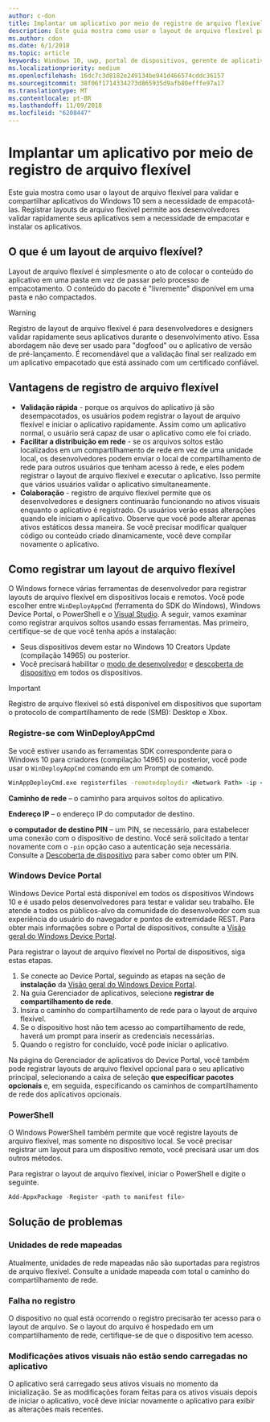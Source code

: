 ```yaml
---
author: c-don
title: Implantar um aplicativo por meio de registro de arquivo flexível
description: Este guia mostra como usar o layout de arquivo flexível para validar e compartilhar aplicativos do Windows 10 sem a necessidade de empacotá-las.
ms.author: cdon
ms.date: 6/1/2018
ms.topic: article
keywords: Windows 10, uwp, portal de dispositivos, gerente de aplicativos, implantação, sdk
ms.localizationpriority: medium
ms.openlocfilehash: 16dc7c3d8182e249134be941d466574cddc36157
ms.sourcegitcommit: 38f06f1714334273d865935d9afb80efffe97a17
ms.translationtype: MT
ms.contentlocale: pt-BR
ms.lasthandoff: 11/09/2018
ms.locfileid: "6208447"
---
```

# <a name="deploy-an-app-through-loose-file-registration"></a>Implantar um aplicativo por meio de registro de arquivo flexível 

Este guia mostra como usar o layout de arquivo flexível para validar e compartilhar aplicativos do Windows 10 sem a necessidade de empacotá-las. Registrar layouts de arquivo flexível permite aos desenvolvedores validar rapidamente seus aplicativos sem a necessidade de empacotar e instalar os aplicativos. 

## <a name="what-is-a-loose-file-layout"></a>O que é um layout de arquivo flexível?

Layout de arquivo flexível é simplesmente o ato de colocar o conteúdo do aplicativo em uma pasta em vez de passar pelo processo de empacotamento. O conteúdo do pacote é "livremente" disponível em uma pasta e não compactados. 

> [!WARNING]
> Registro de layout de arquivo flexível é para desenvolvedores e designers validar rapidamente seus aplicativos durante o desenvolvimento ativo. Essa abordagem não deve ser usado para "dogfood" ou o aplicativo de versão de pré-lançamento. É recomendável que a validação final ser realizado em um aplicativo empacotado que está assinado com um certificado confiável. 

## <a name="advantages-of-loose-file-registration"></a>Vantagens de registro de arquivo flexível

- **Validação rápida** - porque os arquivos do aplicativo já são desempacotados, os usuários podem registrar o layout de arquivo flexível e iniciar o aplicativo rapidamente. Assim como um aplicativo normal, o usuário será capaz de usar o aplicativo como ele foi criado. 
- **Facilitar a distribuição em rede** - se os arquivos soltos estão localizados em um compartilhamento de rede em vez de uma unidade local, os desenvolvedores podem enviar o local de compartilhamento de rede para outros usuários que tenham acesso à rede, e eles podem registrar o layout de arquivo flexível e executar o aplicativo. Isso permite que vários usuários validar o aplicativo simultaneamente. 
- **Colaboração** - registro de arquivo flexível permite que os desenvolvedores e designers continuarão funcionando no ativos visuais enquanto o aplicativo é registrado. Os usuários verão essas alterações quando ele iniciam o aplicativo. Observe que você pode alterar apenas ativos estáticos dessa maneira. Se você precisar modificar qualquer código ou conteúdo criado dinamicamente, você deve compilar novamente o aplicativo.

## <a name="how-to-register-a-loose-file-layout"></a>Como registrar um layout de arquivo flexível

O Windows fornece várias ferramentas de desenvolvedor para registrar layouts de arquivo flexível em dispositivos locais e remotos. Você pode escolher entre `WinDeployAppCmd` (ferramenta do SDK do Windows), Windows Device Portal, o PowerShell e o [Visual Studio](https://docs.microsoft.com/windows/uwp/debug-test-perf/deploying-and-debugging-uwp-apps#register-layout-from-network). A seguir, vamos examinar como registrar arquivos soltos usando essas ferramentas. Mas primeiro, certifique-se de que você tenha após a instalação:

- Seus dispositivos devem estar no Windows 10 Creators Update (compilação 14965) ou posterior.
- Você precisará habilitar o [modo de desenvolvedor](https://msdn.microsoft.com/windows/uwp/get-started/enable-your-device-for-development) e [descoberta de dispositivo](https://docs.microsoft.com/en-us/windows/uwp/get-started/enable-your-device-for-development#device-discovery) em todos os dispositivos.

> [!IMPORTANT]
> Registro de arquivo flexível só está disponível em dispositivos que suportam o protocolo de compartilhamento de rede (SMB): Desktop e Xbox. 

### <a name="register-with-windeployappcmd"></a>Registre-se com WinDeployAppCmd

Se você estiver usando as ferramentas SDK correspondente para o Windows 10 para criadores (compilação 14965) ou posterior, você pode usar o `WinDeployAppCmd` comando em um Prompt de comando.

```cmd
WinAppDeployCmd.exe registerfiles -remotedeploydir <Network Path> -ip <IP Address> -pin <target machine PIN>
```

**Caminho de rede** – o caminho para arquivos soltos do aplicativo.

**Endereço IP** – o endereço IP do computador de destino.

**o computador de destino PIN** – um PIN, se necessário, para estabelecer uma conexão com o dispositivo de destino. Você será solicitado a tentar novamente com o `-pin` opção caso a autenticação seja necessária. Consulte a [Descoberta de dispositivo](https://docs.microsoft.com/windows/uwp/get-started/enable-your-device-for-development#device-discovery) para saber como obter um PIN.

### <a name="windows-device-portal"></a>Windows Device Portal

Windows Device Portal está disponível em todos os dispositivos Windows 10 e é usado pelos desenvolvedores para testar e validar seu trabalho. Ele atende a todos os públicos-alvo da comunidade do desenvolvedor com sua experiência do usuário do navegador e pontos de extremidade REST. Para obter mais informações sobre o Portal de dispositivos, consulte a [Visão geral do Windows Device Portal](device-portal.md).

Para registrar o layout de arquivo flexível no Portal de dispositivos, siga estas etapas.

1. Se conecte ao Device Portal, seguindo as etapas na seção de **instalação** da [Visão geral do Windows Device Portal](device-portal.md).
1. Na guia Gerenciador de aplicativos, selecione **registrar de compartilhamento de rede**.
1. Insira o caminho do compartilhamento de rede para o layout de arquivo flexível. 
1. Se o dispositivo host não tem acesso ao compartilhamento de rede, haverá um prompt para inserir as credenciais necessárias.
1. Quando o registro for concluído, você pode iniciar o aplicativo.

Na página do Gerenciador de aplicativos do Device Portal, você também pode registrar layouts de arquivo flexível opcional para o seu aplicativo principal, selecionando a caixa de seleção **que especificar pacotes opcionais** e, em seguida, especificando os caminhos de compartilhamento de rede dos aplicativos opcionais. 

### <a name="powershell"></a>PowerShell 

O Windows PowerShell também permite que você registre layouts de arquivo flexível, mas somente no dispositivo local. Se você precisar registrar um layout para um dispositivo remoto, você precisará usar um dos outros métodos. 

Para registrar o layout de arquivo flexível, iniciar o PowerShell e digite o seguinte.

```PowerShell
Add-AppxPackage -Register <path to manifest file>
```

## <a name="troubleshooting"></a>Solução de problemas

### <a name="mapped-network-drives"></a>Unidades de rede mapeadas
Atualmente, unidades de rede mapeadas não são suportadas para registros de arquivo flexível. Consulte a unidade mapeada com total o caminho do compartilhamento de rede.

### <a name="registration-failure"></a>Falha no registro
O dispositivo no qual está ocorrendo o registro precisarão ter acesso para o layout de arquivo. Se o layout do arquivo é hospedado em um compartilhamento de rede, certifique-se de que o dispositivo tem acesso. 

### <a name="modifications-to-visual-assets-arent-being-loaded-in-the-app"></a>Modificações ativos visuais não estão sendo carregadas no aplicativo 
O aplicativo será carregado seus ativos visuais no momento da inicialização. Se as modificações foram feitas para os ativos visuais depois de iniciar o aplicativo, você deve iniciar novamente o aplicativo para exibir as alterações mais recentes.